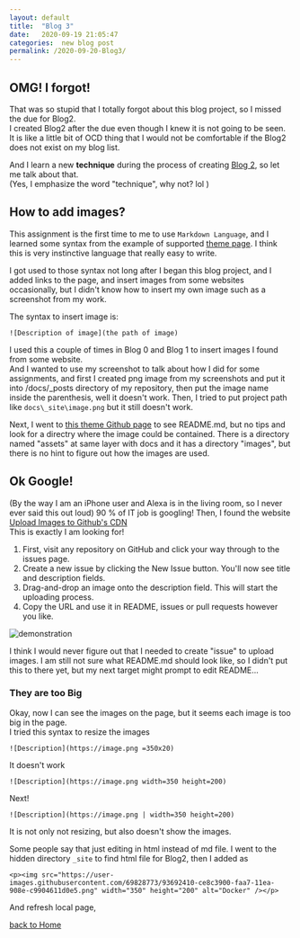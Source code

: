 ```yaml
---
layout: default
title:  "Blog 3"
date:   2020-09-19 21:05:47
categories:  new blog post
permalink: /2020-09-20-Blog3/
---
```


## OMG! I forgot!
That was so stupid that I totally forgot about this blog project, so I missed the due for Blog2.  
I created Blog2 after the due even though I knew it is not going to be seen. It is like a little bit of OCD thing that I would not be comfortable if the Blog2 does not exist on my blog list.

And I learn a new **technique** during the process of creating [Blog 2](/2020-09-18-Blog2/), so let me talk about that.  
(Yes, I emphasize the word "technique", why not? lol )

## How to add images?
This assignment is the first time to me to use `Markdown Language`, and I learned some syntax from the example of supported [theme page](https://pages-themes.github.io/leap-day/). I think this is very instinctive language that really easy to write.

I got used to those syntax not long after I began this blog project, and I added links to the page, and insert images from some websites occasionally, but I didn't know how to insert my own image such as a screenshot from my work.

The syntax to insert image is:
```
![Description of image](the path of image)
```
I used this a couple of times in Blog 0 and Blog 1 to insert images I found from some website.  
And I wanted to use my screenshot to talk about how I did for some assignments, and first I created png image from my screenshots and put it into /docs/_posts directory of my repository, then put the image name inside the parenthesis, well it doesn't work.
Then, I tried to put project path like `docs\_site\image.png` but it still doesn't work.

Next, I went to [this theme Github page](https://github.com/pages-themes/leap-day) to see README.md, but no tips and look for a directry where the image could be contained. There is a directory named "assets" at same layer with docs and it has a directory "images", but there is no hint to figure out how the images are used.

## Ok Google!
(By the way I am an iPhone user and Alexa is in the living room, so I never ever said this out loud)
90 % of IT job is googling! Then, I found the website [Upload Images to Github's CDN](https://gist.github.com/vinkla/dca76249ba6b73c5dd66a4e986df4c8d)  
This is exactly I am looking for!

1. First, visit any repository on GitHub and click your way through to the issues page.
2. Create a new issue by clicking the New Issue button. You'll now see title and description fields.
3. Drag-and-drop an image onto the description field. This will start the uploading process.
4. Copy the URL and use it in README, issues or pull requests however you like.

![demonstration](https://user-images.githubusercontent.com/499192/57450172-1a955f80-725e-11e9-9fed-267179bdab15.gif)

I think I would never figure out that I needed to create "issue" to upload images.
I am still not sure what README.md should look like, so I didn't put this to there yet, but my next target might prompt to edit README...

### They are too Big
Okay, now I can see the images on the page, but it seems each image is too big in the page.  
I tried this syntax to resize the images
```
![Description](https://image.png =350x20)
```
It doesn't work

```
![Description](https://image.png width=350 height=200)
```
Next!
```
![Description](https://image.png | width=350 height=200)
```

It is not only not resizing, but also doesn't show the images.

Some people say that just editing in html instead of md file.
I went to the hidden directory `_site` to find html file for Blog2, then I added as
```
<p><img src="https://user-images.githubusercontent.com/69828773/93692410-ce8c3900-faa7-11ea-908e-c9904611d0e5.png" width="350" height="200" alt="Docker" /></p>
```
And refresh local page,


[back to Home](https://keiyamo.github.io/)

